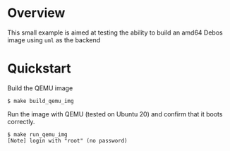 # Overview

This small example is aimed at testing the ability to build
an amd64 Debos image using `uml` as the backend

# Quickstart

Build the QEMU image
```
$ make build_qemu_img
```

Run the image with QEMU (tested on Ubuntu 20) and
confirm that it boots correctly.
```
$ make run_qemu_img
[Note] login with "root" (no password)
```
